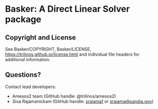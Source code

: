 # Basker: A Direct Linear Solver package


## Copyright and License

See Basker/COPYRIGHT, Basker/LICENSE, https://trilinos.github.io/license.html and individual file headers for additional information.


## Questions? 
Contact lead developers:

* Amesos2 team          (GitHub handle: @trilinos/amesos2)
* Siva Rajamanickam     (GitHub handle: [srajama1](https://github.com/srajama1) or srajama@sandia.gov)
